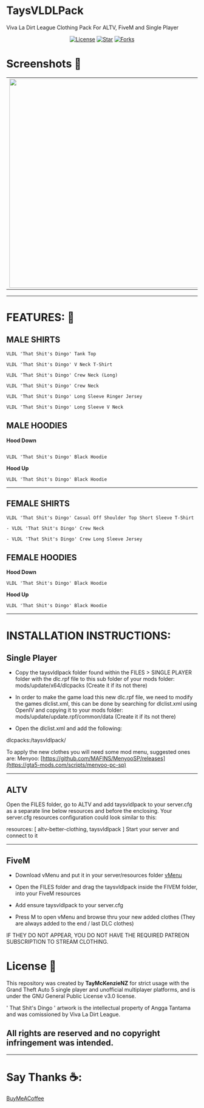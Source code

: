 # TaysVLDLPack

Viva La Dirt League Clothing Pack For ALTV, FiveM and Single Player

<p align="center">
  <a href="https://github.com/TayMcKenzieNZ/TaysVLDLPack"><img src="https://img.shields.io/badge/license-GPL--3.0-blue.svg" alt="License"></a>
  <a href="https://github.com/TayMcKenzieNZ/TaysVLDLPack"><img src="https://img.shields.io/github/stars/TayMcKenzieNZ/TaysVLDLPack.svg?style=social" alt="Star"></a>
  <a href="https://github.com/TayMcKenzieNZ/TaysVLDLPack"><img src="https://img.shields.io/github/forks/TayMcKenzieNZ/TaysVLDLPack.svg?style=social&label=Forks" alt="Forks"></a>
</p>


# Screenshots 📸

| | |
|-|-|
| <img src="SCREENSHOTS/VLDL001.jpeg" width="550"> | <img src="SCREENSHOTS/VLDL002.png" width="550"> |


----------------------------------------------------------------

# **FEATURES:** 🌟

## MALE SHIRTS

```tay
VLDL 'That Shit's Dingo' Tank Top

VLDL 'That Shit's Dingo' V Neck T-Shirt

VLDL 'That Shit's Dingo' Crew Neck (Long)

VLDL 'That Shit's Dingo' Crew Neck

VLDL 'That Shit's Dingo' Long Sleeve Ringer Jersey

VLDL 'That Shit's Dingo' Long Sleeve V Neck
```


## MALE HOODIES

**Hood Down**

```tay

VLDL 'That Shit's Dingo' Black Hoodie
```

**Hood Up**

```tay
VLDL 'That Shit's Dingo' Black Hoodie
```

---------------------------------------

## FEMALE SHIRTS

```tay
VLDL 'That Shit's Dingo' Casual Off Shoulder Top Short Sleeve T-Shirt

- VLDL 'That Shit's Dingo' Crew Neck

- VLDL 'That Shit's Dingo' Crew Long Sleeve Jersey
```

## FEMALE HOODIES

**Hood Down**

```tay
VLDL 'That Shit's Dingo' Black Hoodie
```

**Hood Up**

```tay
VLDL 'That Shit's Dingo' Black Hoodie
```



----------------------------------------

# INSTALLATION INSTRUCTIONS:

## Single Player

- Copy the taysvldlpack folder found within the FILES > SINGLE PLAYER folder with the dlc.rpf file to this sub folder of your mods folder: mods/update/x64/dlcpacks (Create it if its not there)

- In order to make the game load this new dlc.rpf file, we need to modify the games dlclist.xml, this can be done by searching for dlclist.xml using OpenIV and copying it to your mods folder: mods/update/update.rpf/common/data (Create it if its not there)

- Open the dlclist.xml and add the following:

dlcpacks:/taysvldlpack/

To apply the new clothes you will need some mod menu, suggested ones are:
Menyoo: [https://github.com/MAFINS/MenyooSP/releases](https://gta5-mods.com/scripts/menyoo-pc-sp)

--------------------------------------

## ALTV

Open the FILES folder, go to ALTV and add taysvldlpack to your server.cfg as a separate line below resources and before the enclosing. Your server.cfg resources configuration could look similar to this:

resources: [
altv-better-clothing,
taysvldlpack
]
Start your server and connect to it

--------------------------------------

## FiveM

- Download vMenu and put it in your server/resources folder [vMenu]( https://github.com/TomGrobbe/vMenu/releases)

- Open the FILES folder and drag the taysvldlpack inside the FIVEM folder, into your FiveM resources

- Add ensure taysvldlpack to your server.cfg

- Press M to open vMenu and browse thru your new added clothes (They are always added to the end / last DLC clothes)

IF THEY DO NOT APPEAR, YOU DO NOT HAVE THE REQUIRED PATREON SUBSCRIPTION TO STREAM CLOTHING.

# License 📝

This repository was created by **TayMcKenzieNZ** for strict usage with the Grand Theft Auto 5 single player and unofficial multiplayer platforms, and is under the GNU General Public License v3.0 license.

 ' That Shit's Dingo ' artwork is the intellectual property of Angga Tantama and was comissioned by Viva La Dirt League.

## All rights are reserved and no copyright infringement was intended.


---------------------------------------

# Say Thanks ☕:

[BuyMeACoffee](https://www.buymeacoffee.com/taymckenzienz)
